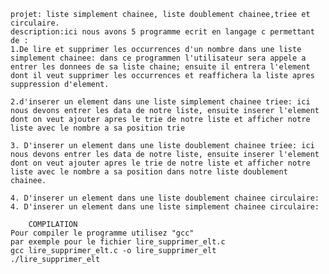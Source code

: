     projet: liste simplement chainee, liste doublement chainee,triee et circulaire.
    description:ici nous avons 5 programme ecrit en langage c permettant de :
    1.De lire et supprimer les occurrences d'un nombre dans une liste
    simplement chainee: dans ce programmen l'utilisateur sera appele a entrer les donnees de sa liste chaine; ensuite il entrera l'element dont il veut supprimer les occurrences et reaffichera la liste apres suppression d'element.

    2.d'inserer un element dans une liste simplement chainee triee: ici nous devons entrer les data de notre liste, ensuite inserer l'element dont on veut ajouter apres le trie de notre liste et afficher notre liste avec le nombre a sa position trie

    3. D'inserer un element dans une liste doublement chainee triee: ici nous devons entrer les data de notre liste, ensuite inserer l'element dont on veut ajouter apres le trie de notre liste et afficher notre liste avec le nombre a sa position dans notre liste doublement chainee.

    4. D'inserer un element dans une liste doublement chainee circulaire: 
    4. D'inserer un element dans une liste simplement chainee circulaire:

        COMPILATION
    Pour compiler le programme utilisez "gcc"
    par exemple pour le fichier lire_supprimer_elt.c
    gcc lire_supprimer_elt.c -o lire_supprimer_elt
    ./lire_supprimer_elt

